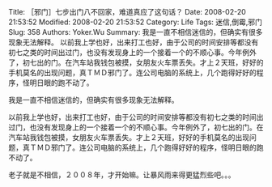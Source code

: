 ﻿Title: ［邪门］七步出门八不回家，难道真应了这句话？
Date: 2008-02-20 21:53:52
Modified: 2008-02-20 21:53:52
Category: Life
Tags: 迷信,倒霉,邪门
Slug: 358
Authors: Yoker.Wu
Summary: 
    我是一直不相信迷信的，但确实有很多现象无法解释。
    以前我上学也好，出来打工也好，由于公司的时间安排等都没有初七之类的时间出过门，也没有发现身上的一个接着一个的不顺心事。今年例外了，初七出的门。在汽车站我钱包被摸，女朋友火车票丢失。才上２天班，好好的手机莫名的出现问题，真ＴＭＤ邪门了。连公司电脑的系统上，几个跑得好好的程序，怪明日眼的跑不动了。


我是一直不相信迷信的，但确实有很多现象无法解释。

以前我上学也好，出来打工也好，由于公司的时间安排等都没有初七之类的时间出过门，也没有发现身上的一个接着一个的不顺心事。今年例外了，初七出的门。在汽车站我钱包被摸，女朋友火车票丢失。才上２天班，好好的手机莫名的出现问题，真ＴＭＤ邪门了。连公司电脑的系统上，几个跑得好好的程序，怪明日眼的跑不动了。

老子就是不相信，２００８年，才开始嘛。让暴风雨来得更猛烈些吧。。。